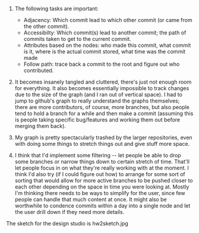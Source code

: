 1. The following tasks are important: 
	* Adjacency: Which commit lead to which other commit (or came from the other commit).
	* Accessibilty: Which commit(s) lead to another commit; the path of commits taken to get to the current commit.
	* Attributes based on the nodes: who made this commit, what commit is it, where is the actual commit stored, what time was the commit made
	* Follow path: trace back a commit to the root and figure out who contributed.

2.  It becomes insanely tangled and cluttered, there's just not enough room for everything.  It also becomes essentially impossible to track changes due to the size of the graph (and I ran out of vertical space).  I had to jump to github's graph to really understand the graphs themselves; there are more contributors, of course, more branches, but also people tend to hold a branch for a while and then make a commit (assuming this is people taking specific bug/features and working them out before merging them back).

3. My graph is pretty spectacularly trashed by the larger repositories, even with doing some things to stretch things out and give stuff more space.

4. I think that I'd implement some filtering -- let people be able to drop some branches or narrow things down to certain stretch of time.  That'll let people focus in on what they're really working with at the moment.  I think I'd also try (if I could figure out how) to arrange for some sort of sorting that would allow for more active branches to be pushed closer to each other depending on the space in time you were looking at.  Mostly I'm thinking there needs to be ways to simplify for the user, since few people can handle that much content at once.  It might also be worthwhile to condence commits within a day into a single node and let the user drill down if they need more details.

The sketch for the design studio is hw2sketch.jpg
